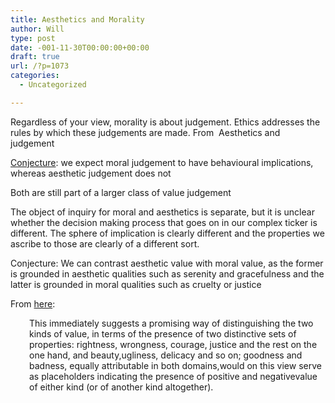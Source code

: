 ```yaml
---
title: Aesthetics and Morality
author: Will
type: post
date: -001-11-30T00:00:00+00:00
draft: true
url: /?p=1073
categories:
  - Uncategorized

---
```

Regardless of your view, morality is about judgement. Ethics addresses the rules by which these judgements are made. From  Aesthetics and judgement

[Conjecture][1]: we expect moral judgement to have behavioural implications, whereas aesthetic judgement does not

Both are still part of a larger class of value judgement

The object of inquiry for moral and aesthetics is separate, but it is unclear whether the decision making process that goes on in our complex ticker is different. The sphere of implication is clearly different and the properties we ascribe to those are clearly of a different sort.

Conjecture: We can contrast aesthetic value with moral value, as the former is grounded in aesthetic qualities such as serenity and gracefulness and the latter is grounded in moral qualities such as cruelty or justice

From [here][2]:

<p style="padding-left: 30px;">
  This immediately suggests a promising way of distinguishing the two kinds of value, in terms of the presence of two distinctive sets of  properties: rightness, wrongness, courage, justice and the rest on the one hand, and beauty,ugliness, delicacy and so on; goodness and badness, equally attributable in both domains,would on this view serve as placeholders indicating the presence of positive and negativevalue of either kind (or of another kind altogether).
</p>

 [1]: http://www.castela.net/praxis/vol1issue2/Aesthetics%20and%20Morality.pdf
 [2]: http://www.academia.edu/391196/Moral_and_Aesthetic_Judgments_Revisited